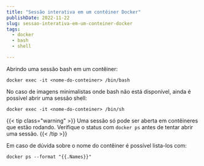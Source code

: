 ```yaml
---
title: "Sessão interativa em um contêiner Docker"
publishDate: 2022-11-22
slug: sessao-interativa-em-um-conteiner-docker
tags:
  - docker
  - bash
  - shell

---
```


Abrindo uma sessão bash em um contêiner:

```console
docker exec -it <nome-do-conteiner> /bin/bash
```

No caso de imagens minimalistas onde bash não está disponível, ainda é possível abrir uma sessão shell:

```console
docker exec -it <nome-do-conteiner> /bin/sh
```

{{< tip class="warning" >}}
Uma sessão só pode ser aberta em contêineres que estão rodando. Verifique o status com `docker ps` antes de tentar abrir uma sessão.
{{< /tip >}}


Em caso de dúvida sobre o nome do contêiner é possível lista-los com:

```console
docker ps --format "{{.Names}}"
```
